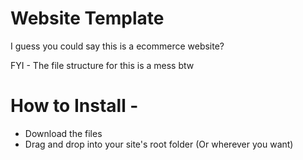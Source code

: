 # Website Template
 I guess you could say this is a ecommerce website?

 FYI - The file structure for this is a mess btw


# How to Install -

- Download the files
- Drag and drop into your site's root folder (Or wherever you want)

